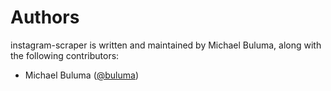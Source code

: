 Authors
=======

instagram-scraper is written and maintained by Michael Buluma, along with the following contributors:

- Michael Buluma ([@buluma](https://github.com/buluma))